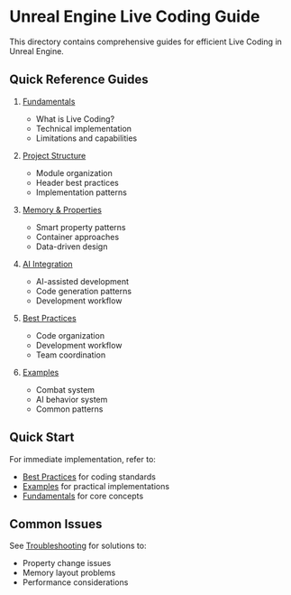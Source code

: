 # Unreal Engine Live Coding Guide

This directory contains comprehensive guides for efficient Live Coding in Unreal Engine.

## Quick Reference Guides

1. [Fundamentals](./01_LiveCoding_Fundamentals.md)
   - What is Live Coding?
   - Technical implementation
   - Limitations and capabilities

2. [Project Structure](./02_Project_Structure.md)
   - Module organization
   - Header best practices
   - Implementation patterns

3. [Memory & Properties](./03_Memory_And_Properties.md)
   - Smart property patterns
   - Container approaches
   - Data-driven design

4. [AI Integration](./04_AI_Integration.md)
   - AI-assisted development
   - Code generation patterns
   - Development workflow

5. [Best Practices](./05_Best_Practices.md)
   - Code organization
   - Development workflow
   - Team coordination

6. [Examples](./06_Examples.md)
   - Combat system
   - AI behavior system
   - Common patterns

## Quick Start

For immediate implementation, refer to:
- [Best Practices](./05_Best_Practices.md) for coding standards
- [Examples](./06_Examples.md) for practical implementations
- [Fundamentals](./01_LiveCoding_Fundamentals.md) for core concepts

## Common Issues

See [Troubleshooting](./07_Troubleshooting.md) for solutions to:
- Property change issues
- Memory layout problems
- Performance considerations 